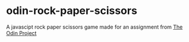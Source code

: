 # odin-rock-paper-scissors
A javascipt rock paper scissors game made for an assignment from [The Odin Project](https://www.theodinproject.com/lessons/foundations-rock-paper-scissors)